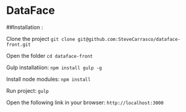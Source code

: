 # DataFace

##Installation :

  Clone the project
  `git clone git@github.com:SteveCarrasco/dataface-front.git`

  Open the folder
  `cd dataface-front`

  Gulp installatiion:
  `npm install gulp -g`

  Install node modules:
  `npm install`

  Run project:
  `gulp`

  Open the following link in your browser:
  `http://localhost:3000`
